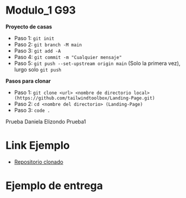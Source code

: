 # Modulo_1 G93

  **Proyecto de casas**
  
  - Paso 1: ``` git init ```
  - Paso 2: ``` git branch -M main ```
  - Paso 3: `git add -A`
  - Paso 4: ```git commit -m "Cualquier mensaje"```
  - Paso 5: ```git push --set-upstream origin main``` (Solo la primera vez), lurgo solo ```git push```
  

  **Pasos para clonar**
  - Paso 1: `git clone <url> <nombre de directorio local> (https://github.com/tailwindtoolbox/Landing-Page.git) `
  - Paso 2: `cd <nombre del directorio> (Landing-Page)`
  - Paso 3: `code .`

  Prueba Daniela Elizondo Prueba1
  

# Link Ejemplo

  * [Repositorio clonado](https://github.com/NELSONLUENGAS/Landing-Page_g93)


# Ejemplo de entrega 
